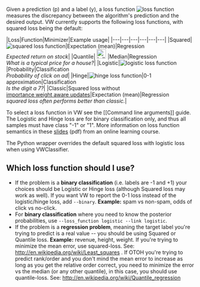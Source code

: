 Given a prediction \(p\) and a label \(y\), a loss function ![loss function](http://i.imgur.com/0Vt5OC3.png "\ell(p,y)") measures the discrepancy between the algorithm's prediction and the desired output. VW currently supports the following loss functions, with squared loss being the default:

|Loss|Function|Minimizer|Example usage|
|---|---|---|---|---|---|
|Squared|![squared loss function](http://i.imgur.com/LXWLynq.png "\ell(p,y)=\frac{1}{2}(p-y)^2")|Expectation (mean)|Regression<br>_Expected return on stock_|
|Quantile| <img src="http://i.imgur.com/naPtxt9.png" alt="\ell(p,y)=\tau(y-p)\mathbb{I}(y \ge p) +(1-\tau)(p-y)\mathbb{I}(y \leq p)" height="25"> |Median|Regression<br>_What is a typical price for a house?_|
|Logistic|![logistic loss function](http://i.imgur.com/E7WAZzw.png "\ell(p,y)=\log(1+\exp(-yp))")|Probability|Classification<br>_Probability of click on ad_|
|Hinge|![hinge loss function](http://i.imgur.com/Q7SU0Bu.png "\ell(p,y)=\max(0,1-yp)")|0-1 approximation|Classification<br>_Is the digit a 7?_|
|Classic|Squared loss without<br> [importance weight aware updates](http://arxiv.org/abs/1011.1576)|Expectation (mean)|Regression<br>_squared loss often performs better than classic._|

To select a loss function in VW see the [[Command line arguments]] guide.  The Logistic and Hinge loss are for binary classification only, and thus all samples must have class "-1" or "1". More information on loss function semantics in these [slides](http://cilvr.cs.nyu.edu/diglib/lsml/lecture01-online-linear.pdf) (pdf) from an online learning course.

The Python wrapper overrides the default squared loss with logistic loss when using VWClassifier.

## Which loss function should I use?

* If the problem is a **binary classification** (i.e. labels are -1 and +1) your choices should be Logistic or Hinge loss (although Squared loss may work as well). If you want VW to report the 0-1 loss instead of the logistic/hinge loss, add `--binary`.
**Example:** spam vs non-spam, odds of click vs no-click.
* For **binary classification** where you need to know the posterior probabilities, use `--loss_function logistic --link logistic`.
* If the problem is a **regression problem**, meaning the target label you're trying to predict is a real value -- you should be using Squared or Quantile loss.
**Example:** revenue, height, weight.
If you're trying to minimize the mean error, use squared-loss. See: http://en.wikipedia.org/wiki/Least_squares .
If OTOH you're trying to predict rank/order and you don't mind the mean error to increase as long as you get the relative order correct, you need to minimize the error vs the median (or any other quantile), in this case, you should use quantile-loss.
See: http://en.wikipedia.org/wiki/Quantile_regression